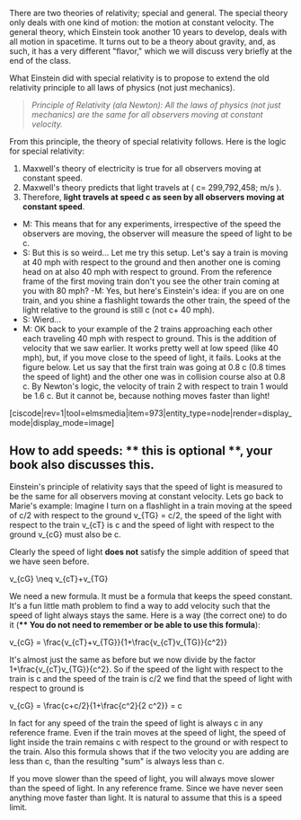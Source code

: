 There are two theories of relativity; special and general. The special theory only deals with one kind of motion: the motion at constant velocity. The general theory, which Einstein took another 10 years to develop, deals with all motion in spacetime. It turns out to be a theory about gravity, and, as such, it has a very different "flavor," which we will discuss very briefly at the end of the class.

What Einstein did with special relativity is to propose to extend the old relativity principle to all laws of physics (not just mechanics).

> _Principle of Relativity (ala Newton): All the laws of physics (not just mechanics) are the same for all observers moving at constant velocity._

From this principle, the theory of special relativity follows. Here is the logic for special relativity:

1. Maxwell's theory of electricity is true for all observers moving at constant speed.
2. Maxwell's theory predicts that light travels at \( c= 299,792,458\;  m/s \).
3. Therefore, **light travels at speed c as seen by all observers moving at constant speed**.

- M: This means that for any experiments, irrespective of the speed the observers are moving, the observer will measure the speed of light to be c.
- S: But this is so weird... Let me try this setup. Let's say a train is moving at 40 mph with respect to the ground and then another one is coming head on at also 40 mph with respect to ground. From the reference frame of the first moving train don't you see the other train coming at you with 80 mph?
-M: Yes, but here's Einstein's idea: if you are on one train, and you shine a flashlight towards the other train, the speed of the light relative to the ground is still c (not c+ 40 mph).
- S: Wierd...
- M: OK back to your example of the 2 trains approaching each other each traveling 40 mph with respect to ground. This is the addition of velocity that we saw earlier. It works pretty well at low speed (like 40 mph), but, if you move close to the speed of light, it fails. Looks at the figure below. Let us say that the first train was going at 0.8 c (0.8 times the speed of light) and the other one was in collision course also at 0.8 c. By Newton's logic, the velocity of train 2 with respect to train 1 would be 1.6 c. But it cannot be, because nothing moves faster than light!

[ciscode|rev=1|tool=elmsmedia|item=973|entity_type=node|render=display_mode|display_mode=image]

## How to add  speeds: \*\* this is optional \*\*, your book also discusses this.

Einstein's principle of relativity says that the speed of light is measured to be the same for all observers moving at constant velocity. Lets go back to Marie's example: Imagine I turn on a flashlight in a train moving at the speed of c/2 with respect to the ground <lrn-math>v_{TG} = c/2</lrn-math>, the speed of the light with respect to the train <lrn-math>v_{cT}</lrn-math> is c and the speed of light with respect to the ground <lrn-math>v_{cG}</lrn-math> must also be c.

Clearly the speed of light **does not** satisfy the simple addition of speed that we have seen before.

<lrn-math>v_{cG} \neq v_{cT}+v_{TG}</lrn-math>

We need a new formula. It must be a formula that keeps the speed constant. It's a fun little math problem to find a way to add velocity such that the speed of light always stays the same. Here is a way (the correct one) to do it (**\*\* You do not need to remember or be able to use this formula**):

<lrn-math> v_{cG} = \frac{v_{cT}+v_{TG}}{1+\frac{v_{cT}v_{TG}}{c^2}}</lrn-math>

It's almost just the same as before but we now divide by the factor <lrn-math>1+\frac{v_{cT}v_{TG}}{c^2}</lrn-math>. So if the speed of the light with respect to the train is c and the speed of the train is c/2 we find that the speed of light with respect to ground is

<lrn-math> v_{cG} = \frac{c+c/2}{1+\frac{c^2}{2 c^2}} = c</lrn-math>

In fact for any speed of the train the speed of light is always c in any reference frame. Even if the train moves at the speed of light, the speed of light inside the train remains c with respect to the ground or with respect to the train. Also this formula shows that if the two velocity you are adding are less than c, than the resulting "sum" is always less than c.

If you move slower than the speed of light, you will always move slower than the speed of light. In any reference frame. Since we have never seen anything move faster than light. It is natural to assume that this is a speed limit.